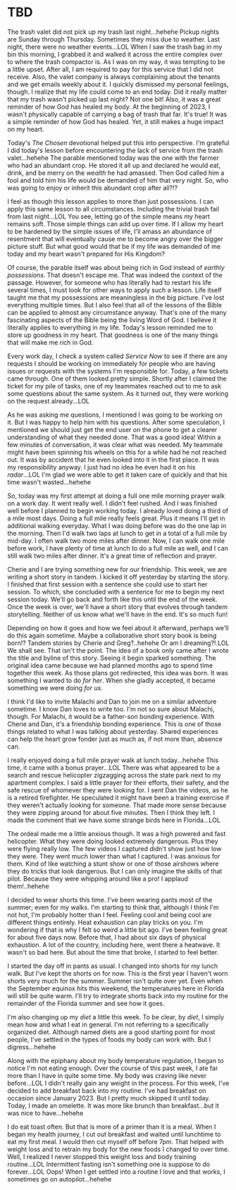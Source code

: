 # TBD

The trash valet did not pick up my trash last night...hehehe Pickup nights are Sunday through Thursday. Sometimes they miss due to weather. Last night, there were no weather events...LOL When I saw the trash bag in my bin this morning, I grabbed it and walked it across the entire complex over to where the trash compactor is. As I was on my way, it was tempting to be a little upset. After all, I am required to pay for this service that I did not receive. Also, the valet company is always complaining about the tenants and we get emails weekly about it. I quickly dismissed my personal feelings, though. I realize that my life could come to an end today. Did it really matter that my trash wasn't picked up last night? Not one bit! Also, it was a great reminder of how God has healed my body. At the beginning of 2023, I wasn't physically capable of carrying a bag of trash that far. It's true! It was a simple reminder of how God has healed. Yet, it still makes a huge impact on my heart.

Today's *The Chosen* devotional helped put this into perspective. I'm grateful I did today's lesson before encountering the lack of service from the trash valet...hehehe The parable mentioned today was the one with the farmer who had an abundant crop. He stored it all up and declared he would eat, drink, and be merry on the *wealth* he had amassed. Then God called him a fool and told him his life would be demanded of him that very night. So, who was going to enjoy or inherit this abundant crop after all?!?

I feel as though this lesson applies to more than just possessions. I can apply this same lesson to all circumstances. Including the trivial trash fail from last night...LOL You see, letting go of the simple means my heart remains soft. Those simple things can add up over time. If I allow my heart to be hardened by the simple issues of life, I'll amass an abundance of resentment that will eventually cause me to become angry over the bigger picture stuff. But what good would that be if my life was demanded of me today and my heart wasn't prepared for His Kingdom?

Of course, the parable itself was about being rich in God instead of *earthly possessions*. That doesn't escape me. That was indeed the context of the passage. However, for someone who has literally had to restart his life several times, I must look for other ways to apply such a lesson. Life itself taught me that my possessions are meaningless in the big picture. I've lost everything multiple times. But I also feel that all of the lessons of the Bible can be applied to almost any circumstance anyway. That's one of the many fascinating aspects of the Bible being the living Word of God. I believe it literally applies to everything in my life. Today's lesson reminded me to store up goodness in my heart. That goodness is one of the many things that will make me rich in God.

Every work day, I check a system called *Service Now* to see if there are any requests I should be working on immediately for people who are having issues or requests with the systems I'm responsible for. Today, a few tickets came through. One of them looked pretty simple. Shortly after I claimed the ticket for my pile of tasks, one of my teammates reached out to me to ask some questions about the same system. As it turned out, they were working on the request already...LOL

As he was asking me questions, I mentioned I was going to be working on it. But I was happy to help him with his questions. After some speculation, I mentioned we should just get the end user on the phone to get a clearer understanding of what they needed done. That was a good idea! Within a few minutes of conversation, it was clear what was needed. My teammate might have been spinning his wheels on this for a while had he not reached out. It was by accident that he even looked into it in the first place. It was my responsibility anyway. I just had no idea he even had it on his *radar*...LOL I'm glad we were able to get it taken care of quickly and that his time wasn't wasted...hehehe

So, today was my first attempt at doing a full one mile morning prayer walk on a work day. It went really well. I didn't feel rushed. And I was finished well before I planned to begin working today. I already loved doing a third of a mile most days. Doing a full mile really feels great. Plus it means I'll get in additional walking everyday. What I was doing before was do the one lap in the morning. Then I'd walk two laps at lunch to get in a total of a full mile by mid-day. I often walk two more miles after dinner. Now, I can walk one mile before work, I have plenty of time at lunch to do a full mile as well, and I can still walk two miles after dinner. It's a great time of reflection and prayer.

Cherie and I are trying something new for our friendship. This week, we are writing a short story in tandem. I kicked it off yesterday by starting the story. I finished that first session with a sentence she could use to start her session. To which, she concluded with a sentence for me to begin my next session today. We'll go back and forth like this until the end of the week. Once the week is over, we'll have a short story that evolves through tandem storytelling. Neither of us know what we'll have in the end. It's so much fun!

Depending on how it goes and how we feel about it afterward, perhaps we'll do this again sometime. Maybe a collaborative short story book is being born!? Tandem stories by Cherie and Greg?..hehehe Or am I dreaming?!.LOL We shall see. That isn't the point. The idea of a book only came after I wrote the title and byline of this story. Seeing it begin sparked something. The original idea came because we had planned months ago to spend time together this week. As those plans got redirected, this idea was born. It was something I wanted to do *for her*. When she gladly accepted, it became something we were doing *for us*.

I think I'd like to invite Malachi and Dan to join me on a similar adventure sometime. I know Dan loves to write too. I'm not so sure about Malachi, though. For Malachi, it would be a father-son bonding experience. With Cherie and Dan, it's a friendship bonding experience. This is one of those things related to what I was talking about yesterday. Shared experiences can help the heart grow fonder just as much as, if not more than, absence can.

I really enjoyed doing a full mile prayer walk at lunch today...hehehe This time, it came with a bonus prayer...LOL There was what appeared to be a search and rescue helicopter zigzagging across the state park next to my apartment complex. I said a little prayer for their efforts, their safety, and the safe rescue of whomever they were looking for. I sent Dan the videos, as he is a retired firefighter. He speculated it might have been a training exercise if they weren't actually looking for someone. That made more sense because they were zipping around for about five minutes. Then I think they left. I made the comment that we have some strange birds here in Florida...LOL

The ordeal made me a little anxious though. It was a high powered and fast helicopter. What they were doing looked extremely dangerous. Plus they were flying really low. The few videos I captured didn't show just how low they were. They went much lower than what I captured. I was anxious for them. Kind of like watching a stunt show or one of those airshows where they do tricks that look dangerous. But I can only imagine the skills of that pilot. Because they were whipping around like a pro! I applaud them!..hehehe

I decided to wear shorts this time. I've been wearing pants most of the summer; even for my walks. I'm starting to think that, although I think I'm not hot, I'm probably hotter than I feel. Feeling cool and being cool are different things entirely. Heat exhaustion can play tricks on you. I'm wondering if that is why I felt so weird a little bit ago. I've been feeling great for about five days now. Before that, I had about six days of physical exhaustion. A lot of the country, including here, went there a heatwave. It wasn't so bad here. But about the time that broke, I started to feel better.

I started the day off in pants as usual. I changed into shorts for my lunch walk. But I've kept the shorts on for now. This is the first year I haven't worn shorts very much for the summer. Summer isn't quite over yet. Even when the September equinox hits this weekend, the temperatures here in Florida will still be quite warm. I'll try to integrate shorts back into my routine for the remainder of the Florida summer and see how it goes.

I'm also changing up my *diet* a little this week. To be clear, by *diet*, I simply mean how and what I eat in general. I'm not referring to a specifically organized diet. Although named diets are a good starting point for most people, I've settled in the types of foods my body can work with. But I digress...hehehe

Along with the epiphany about my body temperature regulation, I began to notice I'm not eating enough. Over the course of this past week, I ate far more than I have in quite some time. My body was craving like never before...LOL I didn't really gain any weight in the process. For this week, I've decided to add breakfast back into my routine. I've had breakfast on occasion since January 2023. But I pretty much skipped it until today. Today, I made an omelette. It was more like brunch than breakfast...but it was nice to have...hehehe

I do eat toast often. But that is more of a primer than it is a meal. When I began my health journey, I cut out breakfast and waited until lunchtime to eat my first meal. I would then cut myself off before 7pm. That helped with weight loss and to retrain my body for the new foods I changed to over time. Well, I realized I never stopped this weight loss and body training routine...LOL Intermittent fasting isn't something one is suppose to do forever...LOL Oops! When I get settled into a routine I love and that works, I sometimes go on autopilot...hehehe